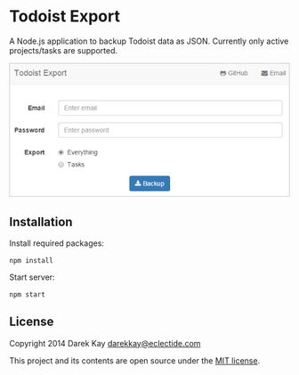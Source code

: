 # Todoist Export

A Node.js application to backup Todoist data as JSON. Currently only active projects/tasks are supported.

![Screenshot](screenshot.png)

## Installation

Install required packages:

    npm install

Start server:

    npm start

## License

Copyright 2014 Darek Kay <darekkay@eclectide.com>  

This project and its contents are open source under the [MIT license](LICENSE).